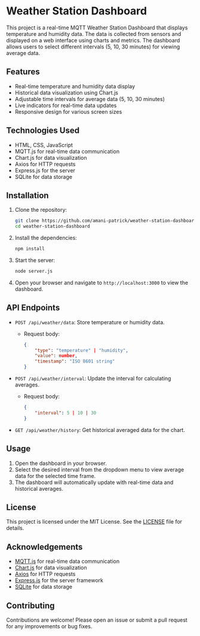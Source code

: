 # Weather Station Dashboard

This project is a real-time MQTT Weather Station Dashboard that displays temperature and humidity data. The data is collected from sensors and displayed on a web interface using charts and metrics. The dashboard allows users to select different intervals (5, 10, 30 minutes) for viewing average data.

## Features

- Real-time temperature and humidity data display
- Historical data visualization using Chart.js
- Adjustable time intervals for average data (5, 10, 30 minutes)
- Live indicators for real-time data updates
- Responsive design for various screen sizes

## Technologies Used

- HTML, CSS, JavaScript
- MQTT.js for real-time data communication
- Chart.js for data visualization
- Axios for HTTP requests
- Express.js for the server
- SQLite for data storage

## Installation

1. Clone the repository:
    ```sh
    git clone https://github.com/amani-patrick/weather-station-dashboard.git
    cd weather-station-dashboard
    ```

2. Install the dependencies:
    ```sh
    npm install
    ```

3. Start the server:
    ```sh
    node server.js
    ```

4. Open your browser and navigate to `http://localhost:3000` to view the dashboard.

## API Endpoints

- `POST /api/weather/data`: Store temperature or humidity data.
    - Request body:
        ```json
        {
            "type": "temperature" | "humidity",
            "value": number,
            "timestamp": "ISO 8601 string"
        }
        ```

- `POST /api/weather/interval`: Update the interval for calculating averages.
    - Request body:
        ```json
        {
            "interval": 5 | 10 | 30
        }
        ```

- `GET /api/weather/history`: Get historical averaged data for the chart.

## Usage

1. Open the dashboard in your browser.
2. Select the desired interval from the dropdown menu to view average data for the selected time frame.
3. The dashboard will automatically update with real-time data and historical averages.

## License

This project is licensed under the MIT License. See the [LICENSE](LICENSE) file for details.

## Acknowledgements

- [MQTT.js](https://github.com/mqttjs/MQTT.js) for real-time data communication
- [Chart.js](https://www.chartjs.org/) for data visualization
- [Axios](https://github.com/axios/axios) for HTTP requests
- [Express.js](https://expressjs.com/) for the server framework
- [SQLite](https://www.sqlite.org/) for data storage

## Contributing

Contributions are welcome! Please open an issue or submit a pull request for any improvements or bug fixes.
